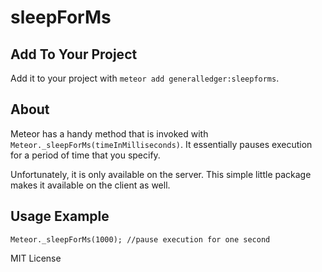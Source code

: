 # sleepForMs

## Add To Your Project
Add it to your project with `meteor add generalledger:sleepforms`.

## About
Meteor has a handy method that is invoked with `Meteor._sleepForMs(timeInMilliseconds)`. It essentially pauses execution for a period of time that you specify.

Unfortunately, it is only available on the server.  This simple little package makes it available on the client as well.

## Usage Example
```
Meteor._sleepForMs(1000); //pause execution for one second
```

MIT License

